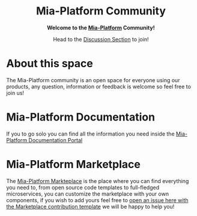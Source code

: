 <div align="center">

# Mia-Platform Community

**Welcome to the [Mia-Platform][mia-website] Community!**

Head to the [Discussion Section][mia-community] to join!

</div>

# About this space

The Mia-Platform community is an open space for everyone using our products, any question, information or feedback is welcome so feel free to join us!

# Mia-Platform Documentation

If you to go solo you can find all the information you need inside the [Mia-Platform Documentation Portal][mia-docs]

# Mia-Platform Marketplace

The [Mia-Platform Markteplace][mia-marketplace] is the place where you can find everything you need to, from open source code templates to full-fledged microservices, you can customize the marketplace with your own components, if you wish to add yours feel free to [open an issue here with the Marketplace contribution template][mia-marketplace-contribution] we will be happy to help you!


[mia-website]: https://mia-platform.eu
[mia-community]: https://github.com/mia-platform/community/discussions
[mia-docs]: https://docs.mia-platform.eu
[mia-marketplace]: https://mia-platform.eu/platform/mia-platform-marketplace/
[mia-marketplace-contribution]: https://github.com/mia-platform/community/issues/new?labels=marketplace&template=marketplace-contribution.md&title=Add+new+marketplace+item
